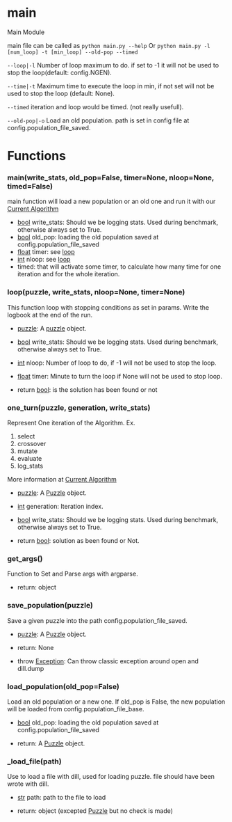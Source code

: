 # main

Main Module



main file can be called as ```python main.py --help```
Or ```python main.py -l [num_loop] -t [min_loop] --old-pop --timed```

```--loop|-l``` Number of loop maximum to do. if set to -1 it will not be   used to stop the loop(default: config.NGEN).

```--time|-t``` Maximum time to execute the loop in min, if not set will not   be used to stop the loop (default: None).

```--timed``` iteration and loop would be timed. (not really usefull).

```--old-pop|-o``` Load an old population. path is set in config file at   config.population_file_saved.



# Functions


### main(write_stats, old_pop=False, timer=None, nloop=None, timed=False)

main function will load a new population or an old one and run it with our     [Current Algorithm](doc/Algorithm.md)


- [bool](https://docs.python.org/2/library/stdtypes.html#boolean-values) write_stats: Should we be logging stats. Used during benchmark,   otherwise always set to True.
- [bool](https://docs.python.org/2/library/stdtypes.html#boolean-values) old_pop: loading the old population saved at   config.population_file_saved
- [float](https://docs.python.org/2/library/stdtypes.html#numeric-types-int-float-long-complex) timer: see [loop](doc/main.md#loop)
- [int](https://docs.python.org/2/library/stdtypes.html#numeric-types-int-[float](https://docs.python.org/2/library/stdtypes.html#numeric-types-int-float-long-complex)-long-complex) nloop: see [loop](doc/main.md#loop)
- timed: that will activate some timer, to calculate how many time for one iteration and for the whole iteration.



### loop(puzzle, write_stats, nloop=None, timer=None)

This function loop with stopping conditions as set in params. Write the     logbook at the end of the run.


- [puzzle](doc/puzzle.md): A [puzzle](doc/puzzle.md) object.
- [bool](https://docs.python.org/2/library/stdtypes.html#boolean-values) write_stats: Should we be logging stats. Used during benchmark,   otherwise always set to True.
- [int](https://docs.python.org/2/library/stdtypes.html#numeric-types-int-[float](https://docs.python.org/2/library/stdtypes.html#numeric-types-int-float-long-complex)-long-complex) nloop: Number of loop to do, if -1 will not be used to stop the   loop.
- [float](https://docs.python.org/2/library/stdtypes.html#numeric-types-int-float-long-complex) timer: Minute to turn the loop if None will not be used to stop   loop.


- return [bool](https://docs.python.org/2/library/stdtypes.html#boolean-values): is the solution has been found or not



### one_turn(puzzle, generation, write_stats)

Represent One iteration of the Algorithm.
Ex.

1. select
2. crossover
3. mutate
4. evaluate
5. log_stats

More information at [Current Algorithm](doc/Algorithm.md)


- [puzzle](doc/puzzle.md): A [Puzzle](doc/puzzle.md) object.
- [int](https://docs.python.org/2/library/stdtypes.html#numeric-types-int-[float](https://docs.python.org/2/library/stdtypes.html#numeric-types-int-float-long-complex)-long-complex) generation: Iteration index.
- [bool](https://docs.python.org/2/library/stdtypes.html#boolean-values) write_stats: Should we be logging stats. Used during benchmark,   otherwise always set to True.

- return [bool](https://docs.python.org/2/library/stdtypes.html#boolean-values): solution as been found or Not.



### get_args()

Function to Set and Parse args with argparse.



- return: object



### save_population(puzzle)

Save a given puzzle into the path config.population_file_saved.


- [puzzle](doc/puzzle.md): A [Puzzle](doc/puzzle.md) object.

- return: None

- throw [Exception](https://docs.python.org/2/tutorial/errors.html): Can throw classic exception around open and dill.dump



### load_population(old_pop=False)

Load an old population or a new one. If old_pop is False, the new     population will be loaded from config.population_file_base.


- [bool](https://docs.python.org/2/library/stdtypes.html#boolean-values) old_pop: loading the old population saved at   config.population_file_saved

- return: A [Puzzle](doc/puzzle.md) object.



### \_load_file(path)

Use to load a file with dill, used for loading puzzle. file should have     been wrote with dill.


- [str](https://docs.python.org/2/library/stdtypes.html#sequence-types-str-unicode-[list](https://docs.python.org/2/tutorial/datastructures.html#more-on-lists)-tuple-bytearray-buffer-xrange) path: path to the file to load

- return: object (excepted [Puzzle](doc/puzzle.md) but no check is made)

